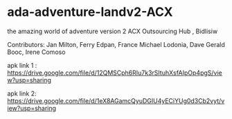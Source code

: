 # ada-adventure-landv2-ACX
the amazing world of adventure version 2
ACX Outsourcing Hub , Bidlisiw

Contributors:
Jan Milton,
Ferry Edpan,
France Michael Lodonia,
Dave Gerald Booc,
Irene Comoso

apk link 1 : https://drive.google.com/file/d/12QMSCph6RIu7k3rSItuhXsfAIpOp4pgS/view?usp=sharing

apk link 2: https://drive.google.com/file/d/1eX8AGamcQyuDGIU4yECiYUg0d3Cb2vyt/view?usp=sharing
